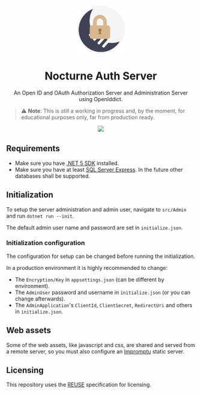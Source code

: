 
<div align="center">
  <img src=".github/logo.svg" width="128" />
  <h1 align="center">Nocturne Auth Server</h1>
  <p align="center">
    An Open ID and OAuth Authorization Server and Administration Server using
    <a class="https://github.com/openiddict/openiddict-core">OpenIddict</a>.
  </p>
</div>

> :warning: **Note**: This is still a working in progress and, by the moment, for educational purposes only, far from production ready.

<div align="center">
  <img src=".github/demo-screenshot.png" />
</div>

## Requirements
- Make sure you have [.NET 5 SDK](https://dotnet.microsoft.com/download) installed.
- Make sure you have at least [SQL Server Express](https://www.microsoft.com/pt-br/sql-server/sql-server-downloads). In the future other databases shall be supported.

## Initialization
To setup the server administration and admin user, navigate to `src/Admin` and run `dotnet run --init`.

The default admin user name and password are set in `initialize.json`.

### Initialization configuration
The configuration for setup can be changed before running the initialization.

In a production environment it is highly recommended to change:
- The `Encryption/Key` in `appsettings.json` (can be different by environment).
- The `AdminUser` password and username in `initialize.json` (or you can change afterwards).
- The `AdminApplication`'s `ClientId`, `ClientSecret`, `RedirectUri` and others in `initialize.json`.

## Web assets
Some of the web assets, like javascript and css, are shared and served from a remote server, so you must also configure an [Impromptu](https://github.com/leandrolc/impromptu) static server.

## Licensing
This repository uses the [REUSE](https://reuse.software/spec/) specification for licensing.
